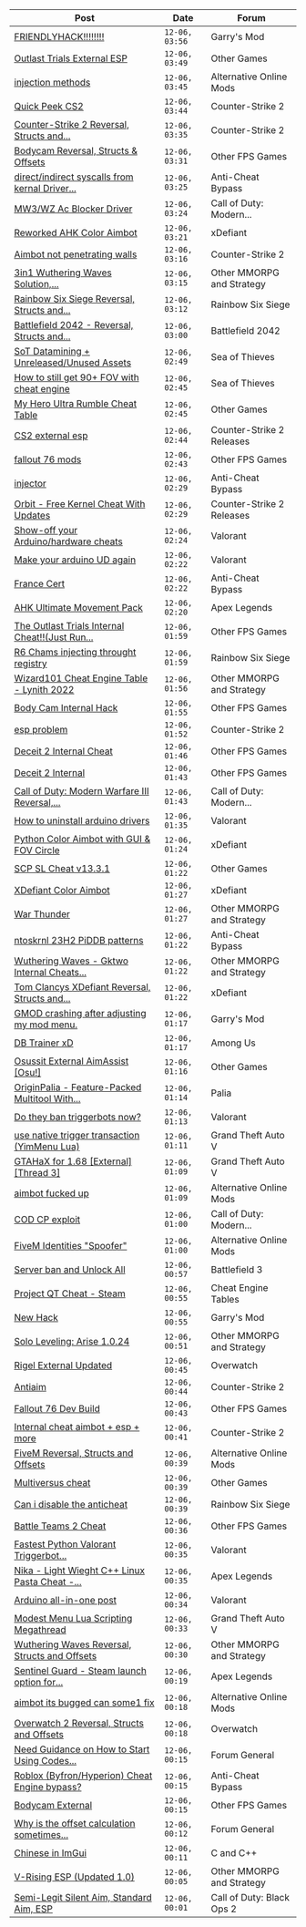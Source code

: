 |Post|Date|Forum|
|----|----|-----|
|[FRIENDLYHACK!!!!!!!!](https://www.unknowncheats.me/forum/garry-s-mod/641237-friendlyhack.html)|`12-06, 03:56`|Garry's Mod|
|[Outlast Trials External ESP](https://www.unknowncheats.me/forum/other-games/634841-outlast-trials-external-esp.html)|`12-06, 03:49`|Other Games|
|[injection methods](https://www.unknowncheats.me/forum/alternative-online-mods/641554-injection-methods.html)|`12-06, 03:45`|Alternative Online Mods|
|[Quick Peek CS2](https://www.unknowncheats.me/forum/counter-strike-2-a/641235-quick-peek-cs2.html)|`12-06, 03:44`|Counter-Strike 2|
|[Counter-Strike 2 Reversal, Structs and...](https://www.unknowncheats.me/forum/counter-strike-2-a/576077-counter-strike-2-reversal-structs-offsets.html)|`12-06, 03:35`|Counter-Strike 2|
|[Bodycam Reversal, Structs & Offsets](https://www.unknowncheats.me/forum/other-fps-games/640993-bodycam-reversal-structs-offsets.html)|`12-06, 03:31`|Other FPS Games|
|[direct/indirect syscalls from kernal Driver...](https://www.unknowncheats.me/forum/anti-cheat-bypass/641372-direct-indirect-syscalls-kernal-driver-vs-usermode-exe.html)|`12-06, 03:25`|Anti-Cheat Bypass|
|[MW3/WZ Ac Blocker Driver](https://www.unknowncheats.me/forum/call-of-duty-modern-warfare-iii/636913-mw3-wz-ac-blocker-driver.html)|`12-06, 03:24`|Call of Duty: Modern...|
|[Reworked AHK Color Aimbot](https://www.unknowncheats.me/forum/xdefiant/640961-reworked-ahk-color-aimbot.html)|`12-06, 03:21`|xDefiant|
|[Aimbot not penetrating walls](https://www.unknowncheats.me/forum/counter-strike-2-a/641549-aimbot-penetrating-walls.html)|`12-06, 03:16`|Counter-Strike 2|
|[3in1 Wuthering Waves Solution,...](https://www.unknowncheats.me/forum/other-mmorpg-and-strategy/640830-3in1-wuthering-waves-solution-pipsi-ww-autoloot-chest-esp.html)|`12-06, 03:15`|Other MMORPG and Strategy|
|[Rainbow Six Siege Reversal, Structs and...](https://www.unknowncheats.me/forum/rainbow-six-siege/255148-rainbow-six-siege-reversal-structs-offsets.html)|`12-06, 03:12`|Rainbow Six Siege|
|[Battlefield 2042 - Reversal, Structs and...](https://www.unknowncheats.me/forum/battlefield-2042-a/467604-battlefield-2042-reversal-structs-offsets.html)|`12-06, 03:00`|Battlefield 2042|
|[SoT Datamining + Unreleased/Unused Assets](https://www.unknowncheats.me/forum/sea-of-thieves/624262-sot-datamining-unreleased-unused-assets.html)|`12-06, 02:49`|Sea of Thieves|
|[How to still get 90+ FOV with cheat engine](https://www.unknowncheats.me/forum/sea-of-thieves/635728-90-fov-cheat-engine.html)|`12-06, 02:45`|Sea of Thieves|
|[My Hero Ultra Rumble Cheat Table](https://www.unknowncheats.me/forum/other-games/604426-hero-ultra-rumble-cheat-table.html)|`12-06, 02:45`|Other Games|
|[CS2 external esp](https://www.unknowncheats.me/forum/counter-strike-2-releases/600259-cs2-external-esp.html)|`12-06, 02:44`|Counter-Strike 2 Releases|
|[fallout 76 mods](https://www.unknowncheats.me/forum/other-fps-games/637757-fallout-76-mods.html)|`12-06, 02:43`|Other FPS Games|
|[injector](https://www.unknowncheats.me/forum/anti-cheat-bypass/641391-injector.html)|`12-06, 02:29`|Anti-Cheat Bypass|
|[Orbit - Free Kernel Cheat With Updates](https://www.unknowncheats.me/forum/counter-strike-2-releases/629494-orbit-free-kernel-cheat-updates.html)|`12-06, 02:29`|Counter-Strike 2 Releases|
|[Show-off your Arduino/hardware cheats](https://www.unknowncheats.me/forum/valorant/641302-arduino-hardware-cheats.html)|`12-06, 02:24`|Valorant|
|[Make your arduino UD again](https://www.unknowncheats.me/forum/valorant/641022-arduino-ud.html)|`12-06, 02:22`|Valorant|
|[France Cert](https://www.unknowncheats.me/forum/anti-cheat-bypass/639009-france-cert.html)|`12-06, 02:22`|Anti-Cheat Bypass|
|[AHK Ultimate Movement Pack](https://www.unknowncheats.me/forum/apex-legends/639128-ahk-ultimate-movement-pack.html)|`12-06, 02:20`|Apex Legends|
|[The Outlast Trials Internal Cheat!!(Just Run...](https://www.unknowncheats.me/forum/other-fps-games/640965-outlast-trials-internal-cheat-run.html)|`12-06, 01:59`|Other FPS Games|
|[R6 Chams injecting throught registry](https://www.unknowncheats.me/forum/rainbow-six-siege/594608-r6-chams-injecting-throught-registry.html)|`12-06, 01:59`|Rainbow Six Siege|
|[Wizard101 Cheat Engine Table - Lynith 2022](https://www.unknowncheats.me/forum/other-mmorpg-and-strategy/495568-wizard101-cheat-engine-table-lynith-2022-a.html)|`12-06, 01:56`|Other MMORPG and Strategy|
|[Body Cam Internal Hack](https://www.unknowncheats.me/forum/other-fps-games/641473-body-cam-internal-hack.html)|`12-06, 01:55`|Other FPS Games|
|[esp problem](https://www.unknowncheats.me/forum/counter-strike-2-a/641270-esp.html)|`12-06, 01:52`|Counter-Strike 2|
|[Deceit 2 Internal Cheat](https://www.unknowncheats.me/forum/other-fps-games/639790-deceit-2-internal-cheat.html)|`12-06, 01:46`|Other FPS Games|
|[Deceit 2 Internal](https://www.unknowncheats.me/forum/other-fps-games/640740-deceit-2-internal.html)|`12-06, 01:43`|Other FPS Games|
|[Call of Duty: Modern Warfare III Reversal,...](https://www.unknowncheats.me/forum/call-of-duty-modern-warfare-iii/605287-call-duty-modern-warfare-iii-reversal-structs-offsets.html)|`12-06, 01:43`|Call of Duty: Modern...|
|[How to uninstall arduino drivers](https://www.unknowncheats.me/forum/valorant/641322-uninstall-arduino-drivers.html)|`12-06, 01:35`|Valorant|
|[Python Color Aimbot with GUI & FOV Circle](https://www.unknowncheats.me/forum/xdefiant/640919-python-color-aimbot-gui-fov-circle.html)|`12-06, 01:24`|xDefiant|
|[SCP SL Cheat v13.3.1](https://www.unknowncheats.me/forum/other-games/611154-scp-sl-cheat-v13-3-1-a.html)|`12-06, 01:22`|Other Games|
|[XDefiant Color Aimbot](https://www.unknowncheats.me/forum/xdefiant/638577-xdefiant-color-aimbot.html)|`12-06, 01:27`|xDefiant|
|[War Thunder](https://www.unknowncheats.me/forum/other-mmorpg-and-strategy/85949-war-thunder.html)|`12-06, 01:27`|Other MMORPG and Strategy|
|[ntoskrnl 23H2 PiDDB patterns](https://www.unknowncheats.me/forum/anti-cheat-bypass/641336-ntoskrnl-23h2-piddb-patterns.html)|`12-06, 01:22`|Anti-Cheat Bypass|
|[Wuthering Waves - Gktwo Internal Cheats...](https://www.unknowncheats.me/forum/other-mmorpg-and-strategy/640868-wuthering-waves-gktwo-internal-cheats-autoloot-infinite-stamina-god-mode-etc.html)|`12-06, 01:22`|Other MMORPG and Strategy|
|[Tom Clancys XDefiant Reversal, Structs and...](https://www.unknowncheats.me/forum/xdefiant/464903-tom-clancys-xdefiant-reversal-structs-offsets.html)|`12-06, 01:22`|xDefiant|
|[GMOD crashing after adjusting my mod menu.](https://www.unknowncheats.me/forum/garry-s-mod/640954-gmod-crashing-adjusting-mod-menu.html)|`12-06, 01:17`|Garry's Mod|
|[DB Trainer xD](https://www.unknowncheats.me/forum/among-us/635316-db-trainer-xd.html)|`12-06, 01:17`|Among Us|
|[Osussit External AimAssist \[Osu!\]](https://www.unknowncheats.me/forum/other-games/623903-osussit-external-aimassist-osu.html)|`12-06, 01:16`|Other Games|
|[OriginPalia - Feature-Packed Multitool With...](https://www.unknowncheats.me/forum/palia/636934-originpalia-feature-packed-multitool-imagine.html)|`12-06, 01:14`|Palia|
|[Do they ban triggerbots now?](https://www.unknowncheats.me/forum/valorant/641540-ban-triggerbots.html)|`12-06, 01:13`|Valorant|
|[use native trigger transaction (YimMenu Lua)](https://www.unknowncheats.me/forum/grand-theft-auto-v/641539-native-trigger-transaction-yimmenu-lua.html)|`12-06, 01:11`|Grand Theft Auto V|
|[GTAHaX for 1.68 \[External\] \[Thread 3\]](https://www.unknowncheats.me/forum/grand-theft-auto-v/461672-gtahax-1-68-external-thread-3-a.html)|`12-06, 01:09`|Grand Theft Auto V|
|[aimbot fucked up](https://www.unknowncheats.me/forum/alternative-online-mods/640622-aimbot-fucked.html)|`12-06, 01:09`|Alternative Online Mods|
|[COD CP exploit](https://www.unknowncheats.me/forum/call-of-duty-modern-warfare-iii/616611-cod-cp-exploit.html)|`12-06, 01:00`|Call of Duty: Modern...|
|[FiveM Identities "Spoofer"](https://www.unknowncheats.me/forum/alternative-online-mods/640938-fivem-identities-spoofer.html)|`12-06, 01:00`|Alternative Online Mods|
|[Server ban and Unlock All](https://www.unknowncheats.me/forum/battlefield-3-a/641538-server-ban-unlock.html)|`12-06, 00:57`|Battlefield 3|
|[Project QT Cheat - Steam](https://www.unknowncheats.me/forum/cheat-engine-tables/640014-project-qt-cheat-steam.html)|`12-06, 00:55`|Cheat Engine Tables|
|[New Hack](https://www.unknowncheats.me/forum/garry-s-mod/641513-hack.html)|`12-06, 00:55`|Garry's Mod|
|[Solo Leveling: Arise 1.0.24](https://www.unknowncheats.me/forum/other-mmorpg-and-strategy/632972-solo-leveling-arise-1-0-24-a.html)|`12-06, 00:51`|Other MMORPG and Strategy|
|[Rigel External Updated](https://www.unknowncheats.me/forum/overwatch/632941-rigel-external-updated.html)|`12-06, 00:45`|Overwatch|
|[Antiaim](https://www.unknowncheats.me/forum/counter-strike-2-a/641535-antiaim.html)|`12-06, 00:44`|Counter-Strike 2|
|[Fallout 76 Dev Build](https://www.unknowncheats.me/forum/other-fps-games/635086-fallout-76-dev-build.html)|`12-06, 00:43`|Other FPS Games|
|[Internal cheat aimbot + esp + more](https://www.unknowncheats.me/forum/counter-strike-2-a/629770-internal-cheat-aimbot-esp.html)|`12-06, 00:41`|Counter-Strike 2|
|[FiveM Reversal, Structs and Offsets](https://www.unknowncheats.me/forum/alternative-online-mods/340232-fivem-reversal-structs-offsets.html)|`12-06, 00:39`|Alternative Online Mods|
|[Multiversus cheat](https://www.unknowncheats.me/forum/other-games/640855-multiversus-cheat.html)|`12-06, 00:39`|Other Games|
|[Can i disable the anticheat](https://www.unknowncheats.me/forum/rainbow-six-siege/641383-disable-anticheat.html)|`12-06, 00:39`|Rainbow Six Siege|
|[Battle Teams 2 Cheat](https://www.unknowncheats.me/forum/other-fps-games/622789-battle-teams-2-cheat.html)|`12-06, 00:36`|Other FPS Games|
|[Fastest Python Valorant Triggerbot...](https://www.unknowncheats.me/forum/valorant/641020-fastest-python-valorant-triggerbot-fr-fr-fr-addon.html)|`12-06, 00:35`|Valorant|
|[Nika - Light Wieght C++ Linux Pasta Cheat -...](https://www.unknowncheats.me/forum/apex-legends/634402-nika-light-wieght-linux-pasta-cheat-health-based-sense-aimbot-triggerbot.html)|`12-06, 00:35`|Apex Legends|
|[Arduino all-in-one post](https://www.unknowncheats.me/forum/valorant/639560-arduino-post.html)|`12-06, 00:34`|Valorant|
|[Modest Menu Lua Scripting Megathread](https://www.unknowncheats.me/forum/grand-theft-auto-v/463868-modest-menu-lua-scripting-megathread.html)|`12-06, 00:33`|Grand Theft Auto V|
|[Wuthering Waves Reversal, Structs and Offsets](https://www.unknowncheats.me/forum/other-mmorpg-and-strategy/638643-wuthering-waves-reversal-structs-offsets.html)|`12-06, 00:30`|Other MMORPG and Strategy|
|[Sentinel Guard - Steam launch option for...](https://www.unknowncheats.me/forum/apex-legends/641085-sentinel-guard-steam-launch-option-protection.html)|`12-06, 00:19`|Apex Legends|
|[aimbot its bugged can some1 fix](https://www.unknowncheats.me/forum/alternative-online-mods/641522-aimbot-bugged-some1-fix.html)|`12-06, 00:18`|Alternative Online Mods|
|[Overwatch 2 Reversal, Structs and Offsets](https://www.unknowncheats.me/forum/overwatch/516727-overwatch-2-reversal-structs-offsets.html)|`12-06, 00:18`|Overwatch|
|[Need Guidance on How to Start Using Codes...](https://www.unknowncheats.me/forum/forum-general/641236-guidance-start-using-codes-tricks-forum.html)|`12-06, 00:15`|Forum General|
|[Roblox (Byfron/Hyperion) Cheat Engine bypass?](https://www.unknowncheats.me/forum/anti-cheat-bypass/640970-roblox-byfron-hyperion-cheat-engine-bypass.html)|`12-06, 00:15`|Anti-Cheat Bypass|
|[Bodycam External](https://www.unknowncheats.me/forum/other-fps-games/641507-bodycam-external.html)|`12-06, 00:15`|Other FPS Games|
|[Why is the offset calculation sometimes...](https://www.unknowncheats.me/forum/forum-general/564200-offset-calculation-sometimes.html)|`12-06, 00:12`|Forum General|
|[Chinese in ImGui](https://www.unknowncheats.me/forum/c-and-c-/641410-chinese-imgui.html)|`12-06, 00:11`|C and C++|
|[V-Rising ESP (Updated 1.0)](https://www.unknowncheats.me/forum/other-mmorpg-and-strategy/639282-rising-esp-updated-1-0-a.html)|`12-06, 00:05`|Other MMORPG and Strategy|
|[Semi-Legit Silent Aim, Standard Aim, ESP](https://www.unknowncheats.me/forum/call-of-duty-black-ops-2-a/602767-semi-legit-silent-aim-standard-aim-esp.html)|`12-06, 00:01`|Call of Duty: Black Ops 2|
